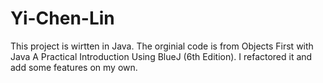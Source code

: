 # Yi-Chen-Lin
This project is wirtten in Java. 
The orginial code is from Objects First with Java A Practical Introduction Using BlueJ (6th Edition).
I refactored it and add some features on my own.
